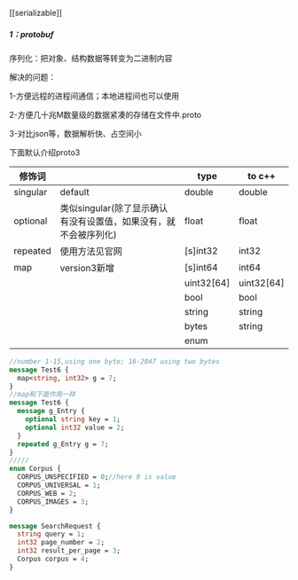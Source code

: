 [[serializable]]
##### 1：protobuf

序列化：把对象、结构数据等转变为二进制内容

解决的问题：

1-方便远程的进程间通信；本地进程间也可以使用

2-方便几十兆M数量级的数据紧凑的存储在文件中.proto

3-对比json等，数据解析快、占空间小

下面默认介绍proto3

| 修饰词      |                                       | type       | to c++     |
| -------- | ------------------------------------- | ---------- | ---------- |
| singular | default                               | double     | double     |
| optional | 类似singular(除了显示确认有没有设置值，如果没有，就不会被序列化) | float      | float      |
| repeated | 使用方法见官网                               | [s]int32   | int32      |
| map      | version3新增                            | [s]int64   | int64      |
|          |                                       | uint32[64] | uint32[64] |
|          |                                       | bool       | bool       |
|          |                                       | string     | string     |
|          |                                       | bytes      | string     |
|          |                                       | enum       |            |

```protobuf
//number 1-15,using one byte; 16-2047 using two bytes
message Test6 {
  map<string, int32> g = 7;
}
//map和下面作用一样
message Test6 {
  message g_Entry {
    optional string key = 1;
    optional int32 value = 2;
  }
  repeated g_Entry g = 7;
}
/////
enum Corpus {
  CORPUS_UNSPECIFIED = 0;//here 0 is value
  CORPUS_UNIVERSAL = 1;
  CORPUS_WEB = 2;
  CORPUS_IMAGES = 3;
}

message SearchRequest {
  string query = 1;
  int32 page_number = 2;
  int32 result_per_page = 3;
  Corpus corpus = 4;
}
```
